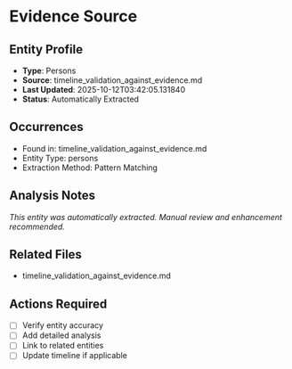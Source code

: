 # Evidence Source

## Entity Profile
- **Type**: Persons
- **Source**: timeline_validation_against_evidence.md
- **Last Updated**: 2025-10-12T03:42:05.131840
- **Status**: Automatically Extracted

## Occurrences
- Found in: timeline_validation_against_evidence.md
- Entity Type: persons
- Extraction Method: Pattern Matching

## Analysis Notes
*This entity was automatically extracted. Manual review and enhancement recommended.*

## Related Files
- timeline_validation_against_evidence.md

## Actions Required
- [ ] Verify entity accuracy
- [ ] Add detailed analysis
- [ ] Link to related entities
- [ ] Update timeline if applicable
